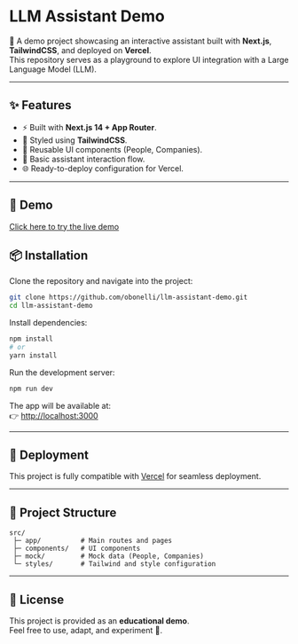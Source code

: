 # LLM Assistant Demo

🚀 A demo project showcasing an interactive assistant built with **Next.js**, **TailwindCSS**, and deployed on **Vercel**.  
This repository serves as a playground to explore UI integration with a Large Language Model (LLM).

---

## ✨ Features
- ⚡ Built with **Next.js 14 + App Router**.
- 🎨 Styled using **TailwindCSS**.
- 🧩 Reusable UI components (People, Companies).
- 🤖 Basic assistant interaction flow.
- 🌐 Ready-to-deploy configuration for Vercel.

---
## 🚀 Demo
[Click here to try the live demo](https://llmplatform.obonelli.dev/people)

## 📦 Installation

Clone the repository and navigate into the project:

```bash
git clone https://github.com/obonelli/llm-assistant-demo.git
cd llm-assistant-demo
```

Install dependencies:

```bash
npm install
# or
yarn install
```

Run the development server:

```bash
npm run dev
```

The app will be available at:  
👉 [http://localhost:3000](http://localhost:3000)

---

## 🚀 Deployment
This project is fully compatible with [Vercel](https://vercel.com) for seamless deployment.

---

## 📂 Project Structure
```
src/
 ├─ app/          # Main routes and pages
 ├─ components/   # UI components
 ├─ mock/         # Mock data (People, Companies)
 └─ styles/       # Tailwind and style configuration
```

---

## 📜 License
This project is provided as an **educational demo**.  
Feel free to use, adapt, and experiment 🚀.
